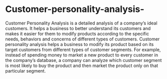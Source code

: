 # Customer-personality-analysis-
Customer Personality Analysis is a detailed analysis of a company’s ideal customers. It helps a business to better understand its customers and makes it easier for them to modify products according to the specific needs, behaviors and concerns of different types of customers.  Customer personality analysis helps a business to modify its product based on its target customers from different types of customer segments. For example, instead of spending money to market a new product to every customer in the company’s database, a company can analyze which customer segment is most likely to buy the product and then market the product only on that particular segment.
